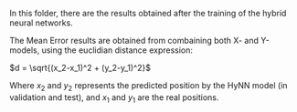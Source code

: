 In this folder, there are the results obtained after the training of the hybrid neural networks.

The Mean Error results are obtained from combaining both X- and Y-models, using the euclidian distance expression:

$`d = \sqrt{(x_2-x_1)^2 + (y_2-y_1)^2}`$

Where $x_2$ and $y_2$ represents the predicted position by the HyNN model (in validation and test), and $x_1$ and $y_1$ are the real positions. 